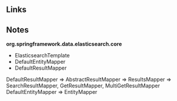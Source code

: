 
## Links ##

## Notes ##

**org.springframework.data.elasticsearch.core**  
+ ElasticsearchTemplate  
+ DefaultEntityMapper  
+ DefaultResultMapper  

DefaultResultMapper => AbstractResultMapper => ResultsMapper => SearchResultMapper, GetResultMapper, MultiGetResultMapper  
DefaultEntityMapper => EntityMapper
